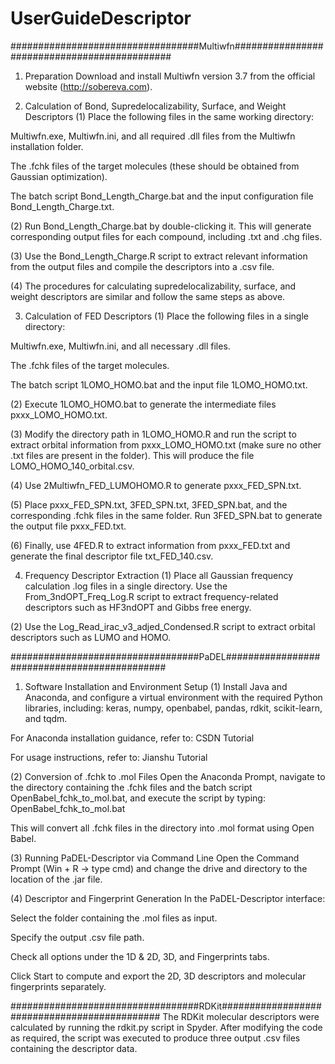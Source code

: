 # UserGuideDescriptor
##################################Multiwfn#############################################
1. Preparation
Download and install Multiwfn version 3.7 from the official website (http://sobereva.com).

 2. Calculation of Bond, Supredelocalizability, Surface, and Weight Descriptors
(1) Place the following files in the same working directory:

Multiwfn.exe, Multiwfn.ini, and all required .dll files from the Multiwfn installation folder.

The .fchk files of the target molecules (these should be obtained from Gaussian optimization).

The batch script Bond_Length_Charge.bat and the input configuration file Bond_Length_Charge.txt.

(2) Run Bond_Length_Charge.bat by double-clicking it. This will generate corresponding output files for each compound, including .txt and .chg files.

(3) Use the Bond_Length_Charge.R script to extract relevant information from the output files and compile the descriptors into a .csv file.

(4) The procedures for calculating supredelocalizability, surface, and weight descriptors are similar and follow the same steps as above.

3. Calculation of FED Descriptors
(1) Place the following files in a single directory:

Multiwfn.exe, Multiwfn.ini, and all necessary .dll files.

The .fchk files of the target molecules.

The batch script 1LOMO_HOMO.bat and the input file 1LOMO_HOMO.txt.

(2) Execute 1LOMO_HOMO.bat to generate the intermediate files pxxx_LOMO_HOMO.txt.

(3) Modify the directory path in 1LOMO_HOMO.R and run the script to extract orbital information from pxxx_LOMO_HOMO.txt (make sure no other .txt files are present in the folder). This will produce the file LOMO_HOMO_140_orbital.csv.

(4) Use 2Multiwfn_FED_LUMOHOMO.R to generate pxxx_FED_SPN.txt.

(5) Place pxxx_FED_SPN.txt, 3FED_SPN.txt, 3FED_SPN.bat, and the corresponding .fchk files in the same folder. Run 3FED_SPN.bat to generate the output file pxxx_FED.txt.

(6) Finally, use 4FED.R to extract information from pxxx_FED.txt and generate the final descriptor file txt_FED_140.csv.

4. Frequency Descriptor Extraction
(1) Place all Gaussian frequency calculation .log files in a single directory. Use the From_3ndOPT_Freq_Log.R script to extract frequency-related descriptors such as HF3ndOPT and Gibbs free energy.

(2) Use the Log_Read_irac_v3_adjed_Condensed.R script to extract orbital descriptors such as LUMO and HOMO.


##################################PaDEL#############################################
1. Software Installation and Environment Setup
(1) Install Java and Anaconda, and configure a virtual environment with the required Python libraries, including:
keras, numpy, openbabel, pandas, rdkit, scikit-learn, and tqdm.

For Anaconda installation guidance, refer to: CSDN Tutorial

For usage instructions, refer to: Jianshu Tutorial

(2) Conversion of .fchk to .mol Files
Open the Anaconda Prompt, navigate to the directory containing the .fchk files and the batch script OpenBabel_fchk_to_mol.bat, and execute the script by typing:  OpenBabel_fchk_to_mol.bat

This will convert all .fchk files in the directory into .mol format using Open Babel.

(3) Running PaDEL-Descriptor via Command Line
Open the Command Prompt (Win + R → type cmd) and change the drive and directory to the location of the .jar file.

(4) Descriptor and Fingerprint Generation
In the PaDEL-Descriptor interface:

Select the folder containing the .mol files as input.

Specify the output .csv file path.

Check all options under the 1D & 2D, 3D, and Fingerprints tabs.

Click Start to compute and export the 2D, 3D descriptors and molecular fingerprints separately.

##################################RDKit#############################################
The RDKit molecular descriptors were calculated by running the rdkit.py script in Spyder. After modifying the code as required, the script was executed to produce three output .csv files containing the descriptor data.

